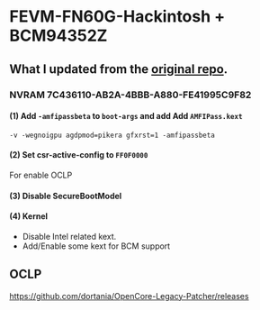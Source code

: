 # FEVM-FN60G-Hackintosh + BCM94352Z

## What I updated from the [original repo](https://github.com/Xmingbai/FEVM-FN60G-Hackintosh).
### NVRAM 7C436110-AB2A-4BBB-A880-FE41995C9F82
#### (1) Add `-amfipassbeta` to `boot-args` and add Add `AMFIPass.kext`

```text
-v -wegnoigpu agdpmod=pikera gfxrst=1 -amfipassbeta
```
#### (2) Set csr-active-config to `FF0F0000`
For enable OCLP

#### (3) Disable SecureBootModel

#### (4) Kernel
- Disable Intel related kext.
- Add/Enable some kext for BCM support


## OCLP
https://github.com/dortania/OpenCore-Legacy-Patcher/releases
